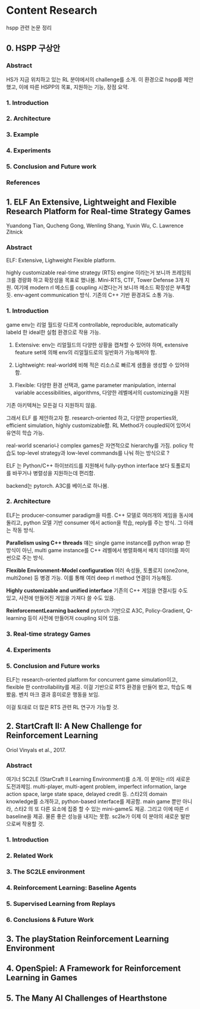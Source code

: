 # Content Research

hspp 관련 논문 정리

## 0. HSPP 구상안

### Abstract

HS가 지금 위치하고 있는 RL 분야에서의 challenge를 소개. 이 환경으로 hspp를 제안했고, 이에 따른 HSPP의 목표, 지원하는 기능, 장점 요약.

### 1. Introduction

### 2. Architecture

### 3. Example

### 4. Experiments

### 5. Conclusion and Future work

### References

## 1. ELF An Extensive, Lightweight and Flexible Research Platform for Real-time Strategy Games

Yuandong Tian, Qucheng Gong, Wenling Shang, Yuxin Wu, C. Lawrence Zitnick

### Abstract

ELF: Extensive, Lighweight Flexible platform. 

highly customizable real-time strategy (RTS) engine 이라는거 보니까 프레임워크를 경량화 하고 확장성을 목표로 했나봄. Mini-RTS, CTF, Tower Defense 3개 지원. 여기에 modern rl  메소드를 coupling 시켰다는거 보니까 메소드 확장성은 부족할 듯. env-agent communication 방식. 기존의 C++ 기반 환경과도 소통 가능. 

### 1. Introduction

game env는 리얼 월드랑 다르게 controllable, reproducible, automatically labeld 한 ideal한 실험 환경으로 작용 가능.

1. Extensive: env는 리얼월드의 다양한 상황을 캡쳐할 수 있어야 하며, extensive feature set에 의해 env의 리얼월드로의 일반화가 가능해져야 함.

2. Lightweight: real-world에 비해 적은 리소스로 빠르게 샘플을 생성할 수 있어야 함.

3. Flexible: 다양한 환경 선택과, game parameter manipulation, internal variable accessibilities, algorithms, 다양한 레벨에서의 customizing을 지원

기존 아키텍쳐는 모든걸 다 지원하지 않음.

그래서 ELF 를 제안하고자 함. research-oriented 하고, 다양한 properties와, efficient simulation, highly customizable함. RL Method가 coupled되어 있어서 유연히 학습 가능. 

real-world scenario나 complex games은 자연적으로 hierarchy를 가짐. policy 학습도 top-level strategy과 low-level commands를 나눠 하는 방식으로 ?

ELF 는 Python/C++ 하이브리드를 지원해서 fully-python interface 보다 토폴로지를 바꾸거나 병렬성을 지원하는데 편리함. 

backend는 pytorch. A3C를 베이스로 하나봄. 

### 2. Architecture

ELF는 producer-consumer paradigm을 따름. C++ 모델로 여러개의 게임을 동시에 돌리고, python 모델 기반 consumer 에서 action을 학습, reply를 주는 방식. 그 아래는 작동 방식.

**Parallelism using C++ threads** 얘는 single game instance를 python wrap 한 방식이 아닌, multi game instance를 C++ 레벨에서 병렬화해서 배치 데이터를 파이썬으로 주는 방식. 

**Flexible Environment-Model configuration** 여러 속성들, 토폴로지 (one2one, multi2one) 등 병경 가능. 이를 통해 여러 deep rl method 연결이 가능해짐.

**Highly customizable and unified interface** 기존의 C++ 게임을 연결시킬 수도 있고, 사전에 만들어진 게임을 가져다 쓸 수도 있음. 

**ReinforcementLearning backend** pytorch 기반으로 A3C, Policy-Gradient, Q-learning 등이 사전에 만들어져 coupling 되어 있음. 

### 3. Real-time strategy Games

### 4. Experiments

### 5. Conclusion and Future works

ELF는 research-oriented platform for concurrent game simulation이고, flexible 한 controllability를 제공. 이걸 기반으로 RTS 환경을 만들어 봤고, 학습도 해봤음. 벤치 마크 결과 흥미로운 행동을 보임. 

이걸 토대로 더 많은 RTS 관련 RL 연구가 가능할 것.

## 2. StartCraft II: A New Challenge for Reinforcement Learning

Oriol Vinyals et al., 2017.

### Abstract

여기너 SC2LE (StarCraft II Learning Environment)를 소개. 이 분야는 rl의 새로운 도전과제임. multi-player, multi-agent problem, imperfect information, large action space, large state space, delayed credit 등. 스타2의 domain knowledge를 소개하고, python-based interface를 제공함. main game 뿐만 아니라, 스타2 의 또 다른 요소에 집중 할 수 있는 mini-game도 제공. 그리고 이에 따른 rl baseline을 제공. 물론 좋은 성능을 내지는 못함. sc2le가 이제 이 분야의 새로운 발판으로써 작용할 것.

### 1. Introduction



### 2. Related Work

### 3. The SC2LE environment

### 4. Reinforcement Learning: Baseline Agents

### 5. Supervised Learning from Replays

### 6. Conclusions & Future Work

## 3. The playStation Reinforcement Learning Environment

## 4. OpenSpiel: A Framework for Reinforcement Learning in Games

## 5. The Many AI Challenges of Hearthstone
